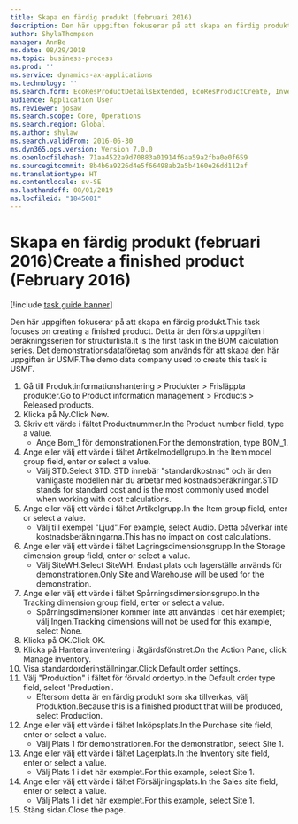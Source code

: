```yaml
---
title: Skapa en färdig produkt (februari 2016)
description: Den här uppgiften fokuserar på att skapa en färdig produkt.
author: ShylaThompson
manager: AnnBe
ms.date: 08/29/2018
ms.topic: business-process
ms.prod: ''
ms.service: dynamics-ax-applications
ms.technology: ''
ms.search.form: EcoResProductDetailsExtended, EcoResProductCreate, InventItemOrderSetup
audience: Application User
ms.reviewer: josaw
ms.search.scope: Core, Operations
ms.search.region: Global
ms.author: shylaw
ms.search.validFrom: 2016-06-30
ms.dyn365.ops.version: Version 7.0.0
ms.openlocfilehash: 71aa4522a9d70883a01914f6aa59a2fba0e0f659
ms.sourcegitcommit: 8b4b6a9226d4e5f66498ab2a5b4160e26dd112af
ms.translationtype: HT
ms.contentlocale: sv-SE
ms.lasthandoff: 08/01/2019
ms.locfileid: "1845081"
---
```

# <a name="create-a-finished-product-february-2016"></a><span data-ttu-id="5c54d-103">Skapa en färdig produkt (februari 2016)</span><span class="sxs-lookup"><span data-stu-id="5c54d-103">Create a finished product (February 2016)</span></span>

[!include [task guide banner](../../includes/task-guide-banner.md)]

<span data-ttu-id="5c54d-104">Den här uppgiften fokuserar på att skapa en färdig produkt.</span><span class="sxs-lookup"><span data-stu-id="5c54d-104">This task focuses on creating a finished product.</span></span> <span data-ttu-id="5c54d-105">Detta är den första uppgiften i beräkningsserien för strukturlista.</span><span class="sxs-lookup"><span data-stu-id="5c54d-105">It is the first task in the BOM calculation series.</span></span> <span data-ttu-id="5c54d-106">Det demonstrationsdataföretag som används för att skapa den här uppgiften är USMF.</span><span class="sxs-lookup"><span data-stu-id="5c54d-106">The demo data company used to create this task is USMF.</span></span>

1. <span data-ttu-id="5c54d-107">Gå till Produktinformationshantering > Produkter > Frisläppta produkter.</span><span class="sxs-lookup"><span data-stu-id="5c54d-107">Go to Product information management > Products > Released products.</span></span>
2. <span data-ttu-id="5c54d-108">Klicka på Ny.</span><span class="sxs-lookup"><span data-stu-id="5c54d-108">Click New.</span></span>
3. <span data-ttu-id="5c54d-109">Skriv ett värde i fältet Produktnummer.</span><span class="sxs-lookup"><span data-stu-id="5c54d-109">In the Product number field, type a value.</span></span>
    * <span data-ttu-id="5c54d-110">Ange Bom_1 för demonstrationen.</span><span class="sxs-lookup"><span data-stu-id="5c54d-110">For the demonstration, type BOM_1.</span></span>  
4. <span data-ttu-id="5c54d-111">Ange eller välj ett värde i fältet Artikelmodellgrupp.</span><span class="sxs-lookup"><span data-stu-id="5c54d-111">In the Item model group field, enter or select a value.</span></span>
    * <span data-ttu-id="5c54d-112">Välj STD.</span><span class="sxs-lookup"><span data-stu-id="5c54d-112">Select STD.</span></span> <span data-ttu-id="5c54d-113">STD innebär "standardkostnad" och är den vanligaste modellen när du arbetar med kostnadsberäkningar.</span><span class="sxs-lookup"><span data-stu-id="5c54d-113">STD stands for standard cost and is the most commonly used model when working with cost calculations.</span></span>  
5. <span data-ttu-id="5c54d-114">Ange eller välj ett värde i fältet Artikelgrupp.</span><span class="sxs-lookup"><span data-stu-id="5c54d-114">In the Item group field, enter or select a value.</span></span>
    * <span data-ttu-id="5c54d-115">Välj till exempel "Ljud".</span><span class="sxs-lookup"><span data-stu-id="5c54d-115">For example, select Audio.</span></span> <span data-ttu-id="5c54d-116">Detta påverkar inte kostnadsberäkningarna.</span><span class="sxs-lookup"><span data-stu-id="5c54d-116">This has no impact on cost calculations.</span></span>  
6. <span data-ttu-id="5c54d-117">Ange eller välj ett värde i fältet Lagringsdimensionsgrupp.</span><span class="sxs-lookup"><span data-stu-id="5c54d-117">In the Storage dimension group field, enter or select a value.</span></span>
    * <span data-ttu-id="5c54d-118">Välj SiteWH.</span><span class="sxs-lookup"><span data-stu-id="5c54d-118">Select SiteWH.</span></span> <span data-ttu-id="5c54d-119">Endast plats och lagerställe används för demonstrationen.</span><span class="sxs-lookup"><span data-stu-id="5c54d-119">Only Site and Warehouse will be used for the demonstration.</span></span>  
7. <span data-ttu-id="5c54d-120">Ange eller välj ett värde i fältet Spårningsdimensionsgrupp.</span><span class="sxs-lookup"><span data-stu-id="5c54d-120">In the Tracking dimension group field, enter or select a value.</span></span>
    * <span data-ttu-id="5c54d-121">Spårningsdimensioner kommer inte att användas i det här exemplet; välj Ingen.</span><span class="sxs-lookup"><span data-stu-id="5c54d-121">Tracking dimensions will not be used for this example, select None.</span></span>  
8. <span data-ttu-id="5c54d-122">Klicka på OK.</span><span class="sxs-lookup"><span data-stu-id="5c54d-122">Click OK.</span></span>
9. <span data-ttu-id="5c54d-123">Klicka på Hantera inventering i åtgärdsfönstret.</span><span class="sxs-lookup"><span data-stu-id="5c54d-123">On the Action Pane, click Manage inventory.</span></span>
10. <span data-ttu-id="5c54d-124">Visa standardorderinställningar.</span><span class="sxs-lookup"><span data-stu-id="5c54d-124">Click Default order settings.</span></span>
11. <span data-ttu-id="5c54d-125">Välj "Produktion" i fältet för förvald ordertyp.</span><span class="sxs-lookup"><span data-stu-id="5c54d-125">In the Default order type field, select 'Production'.</span></span>
    * <span data-ttu-id="5c54d-126">Eftersom detta är en färdig produkt som ska tillverkas, välj Produktion.</span><span class="sxs-lookup"><span data-stu-id="5c54d-126">Because this is a finished product that will be produced, select Production.</span></span>  
12. <span data-ttu-id="5c54d-127">Ange eller välj ett värde i fältet Inköpsplats.</span><span class="sxs-lookup"><span data-stu-id="5c54d-127">In the Purchase site field, enter or select a value.</span></span>
    * <span data-ttu-id="5c54d-128">Välj Plats 1 för demonstrationen.</span><span class="sxs-lookup"><span data-stu-id="5c54d-128">For the demonstration, select Site 1.</span></span>  
13. <span data-ttu-id="5c54d-129">Ange eller välj ett värde i fältet Lagerplats.</span><span class="sxs-lookup"><span data-stu-id="5c54d-129">In the Inventory site field, enter or select a value.</span></span>
    * <span data-ttu-id="5c54d-130">Välj Plats 1 i det här exemplet.</span><span class="sxs-lookup"><span data-stu-id="5c54d-130">For this example, select Site 1.</span></span>  
14. <span data-ttu-id="5c54d-131">Ange eller välj ett värde i fältet Försäljningsplats.</span><span class="sxs-lookup"><span data-stu-id="5c54d-131">In the Sales site field, enter or select a value.</span></span>
    * <span data-ttu-id="5c54d-132">Välj Plats 1 i det här exemplet.</span><span class="sxs-lookup"><span data-stu-id="5c54d-132">For this example, select Site 1.</span></span>  
15. <span data-ttu-id="5c54d-133">Stäng sidan.</span><span class="sxs-lookup"><span data-stu-id="5c54d-133">Close the page.</span></span>

